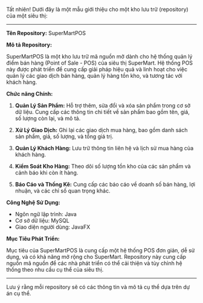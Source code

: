 Tất nhiên! Dưới đây là một mẫu giới thiệu cho một kho lưu trữ (repository) của một siêu thị:

---

**Tên Repository:** SuperMartPOS

**Mô tả Repository:**

SuperMartPOS là một kho lưu trữ mã nguồn mở dành cho hệ thống quản lý điểm bán hàng (Point of Sale - POS) của siêu thị SuperMart. Hệ thống POS này được phát triển để cung cấp giải pháp hiệu quả và linh hoạt cho việc quản lý các giao dịch bán hàng, quản lý hàng tồn kho, và tương tác với khách hàng.

**Chức năng Chính:**

1. **Quản Lý Sản Phẩm:** Hỗ trợ thêm, sửa đổi và xóa sản phẩm trong cơ sở dữ liệu. Cung cấp các thông tin chi tiết về sản phẩm bao gồm tên, giá, số lượng còn lại, và mô tả.

2. **Xử Lý Giao Dịch:** Ghi lại các giao dịch mua hàng, bao gồm danh sách sản phẩm, giá, số lượng, và tổng giá trị. 

3. **Quản Lý Khách Hàng:** Lưu trữ thông tin liên hệ và lịch sử mua hàng của khách hàng.

4. **Kiểm Soát Kho Hàng:** Theo dõi số lượng tồn kho của các sản phẩm và cảnh báo khi còn ít hàng.

5. **Báo Cáo và Thống Kê:** Cung cấp các báo cáo về doanh số bán hàng, lợi nhuận, và các chỉ số quan trọng khác.

**Công Nghệ Sử Dụng:**

- Ngôn ngữ lập trình: Java
- Cơ sở dữ liệu: MySQL
- Giao diện người dùng: JavaFX

**Mục Tiêu Phát Triển:**

Mục tiêu của SuperMartPOS là cung cấp một hệ thống POS đơn giản, dễ sử dụng, và có khả năng mở rộng cho SuperMart. Repository này cung cấp nguồn mã nguồn để các nhà phát triển có thể cải thiện và tùy chỉnh hệ thống theo nhu cầu cụ thể của siêu thị.

---

Lưu ý rằng mỗi repository sẽ có các thông tin và mô tả cụ thể dựa trên dự án cụ thể. 
